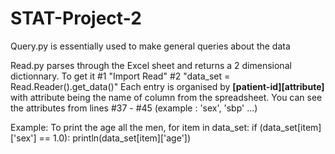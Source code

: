 # STAT-Project-2

Query.py is essentially used to make general queries about the data


Read.py parses through the Excel sheet and returns a 2 dimensional dictionnary. 
To get it 
  #1  "Import Read"
  #2  "data_set = Read.Reader().get_data()"
Each entry is organised by <b>[patient-id][attribute]</b> with attribute being the name of column from the spreadsheet.
You can see the attributes from lines #37 - #45 (example : 'sex', 'sbp' ...)

Example: To print the age all the men,
  for item in data_set:
    if (data_set[item]['sex'] == 1.0):
      println(data_set[item]['age'])
      
